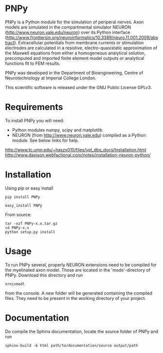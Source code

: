 PNPy
====

PNPy is a Python module for the simulation of periperal nerves. Axon models are simulated in the compartmental simulator NEURON (http://www.neuron.yale.edu/neuron) over its Python interface (http://www.frontiersin.org/neuroinformatics/10.3389/neuro.11.001.2009/abstract). Extracellular potentials from membrane currents or stimulation electrodes are calculated in a resistive, electro-quasistatic approximation of the Maxwell equations from either a homogeneous analytical solution, precomputed and imported finite element model outputs or analytical functions fit to FEM results. 

PNPy was developed in the Department of Bioengineering, Centre of Neurotechnology at Imperial College London.

This scientific software is released under the GNU Public License GPLv3.


Requirements
============

To install PNPy you will need:

- Python modules numpy, scipy and matplotlib
- NEURON (from http://www.neuron.yale.edu) compiled as a Python module. See below links for help.

http://www.tc.umn.edu/~haszx010/files/vpl_dbs_docs/Installation.html
http://www.davison.webfactional.com/notes/installation-neuron-python/


Installation
============

Using pip or easy install

	pip install PNPy

	easy_install PNPy

From source:

    tar -xzf PNPy-x.x.tar.gz
    cd PNPy-x.x
    python setup.py install


Usage
============

To run PNPy several, properly NEURON extensions need to be compiled for the myelinated axon model. Those are located in the 'mods'-directory of PNPy. Download this directory and run 

	nrnivmodl

from the console. A new folder will be generated containing the compiled files. They need to be present in the working directory of your project.


Documentation
============

Do compile the Sphinx documentation, locate the source folder of PNPy and run

	sphinx-build -b html path/to/documentation/source output/path

